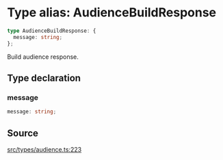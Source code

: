 # Type alias: AudienceBuildResponse

```ts
type AudienceBuildResponse: {
  message: string;
};
```

Build audience response.

## Type declaration

### message

```ts
message: string;
```

## Source

[src/types/audience.ts:223](https://github.com/torque-labs/torque-ts-sdk/blob/3bb7686d9ca1711cb29a16a45efd25d459673e82/src/types/audience.ts#L223)
